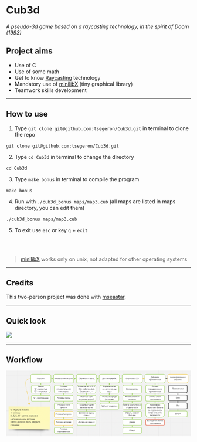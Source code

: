 # Cub3d
*A pseudo-3d game based on a raycasting technology, in the spirit of Doom (1993)*


## Project aims
- Use of C
- Use of some math
- Get to know [Raycasting](https://en.wikipedia.org/wiki/Ray_casting#Concept) technology
- Mandatory use of [minilibX](https://harm-smits.github.io/42docs/libs/minilibx) (tiny graphical library)
- Teamwork skills development

---

## How to use
1. Type `git clone git@github.com:tsegeron/Cub3d.git` in terminal to clone the repo
```
git clone git@github.com:tsegeron/Cub3d.git
```
2. Type `cd Cub3d` in terminal to change the directory
```
cd Cub3d
```
3. Type `make bonus` in terminal to compile the program
```
make bonus
```
4. Run with `./cub3d_bonus maps/map3.cub` (all maps are listed in maps directory, you can edit them)
```
./cub3d_bonus maps/map3.cub
```
5. To exit use `esc` or key `q` + `exit`

<br/><br/>

> [minilibX](https://harm-smits.github.io/42docs/libs/minilibx) works only on unix, not adapted for other operating systems

---

## Credits

This two-person project was done with [mseastar](https://github.com/mseastar).

---

## Quick look
![](images/cub3d.gif)

---

## Workflow
![](images/workflow.png)
